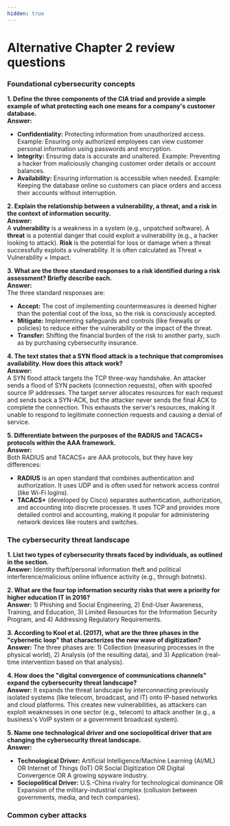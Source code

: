 ```yaml
---
hidden: true
---
```


# Alternative Chapter 2 review questions

### Foundational cybersecurity concepts

**1. Define the three components of the CIA triad and provide a simple example of what protecting each one means for a company's customer database.**\
**Answer:**

* **Confidentiality:** Protecting information from unauthorized access. Example: Ensuring only authorized employees can view customer personal information using passwords and encryption.
* **Integrity:** Ensuring data is accurate and unaltered. Example: Preventing a hacker from maliciously changing customer order details or account balances.
* **Availability:** Ensuring information is accessible when needed. Example: Keeping the database online so customers can place orders and access their accounts without interruption.

**2. Explain the relationship between a vulnerability, a threat, and a risk in the context of information security.**\
**Answer:**\
A **vulnerability** is a weakness in a system (e.g., unpatched software). A **threat** is a potential danger that could exploit a vulnerability (e.g., a hacker looking to attack). **Risk** is the potential for loss or damage when a threat successfully exploits a vulnerability. It is often calculated as Threat × Vulnerability × Impact.

**3. What are the three standard responses to a risk identified during a risk assessment? Briefly describe each.**\
**Answer:**\
The three standard responses are:

* **Accept:** The cost of implementing countermeasures is deemed higher than the potential cost of the loss, so the risk is consciously accepted.
* **Mitigate:** Implementing safeguards and controls (like firewalls or policies) to reduce either the vulnerability or the impact of the threat.
* **Transfer:** Shifting the financial burden of the risk to another party, such as by purchasing cybersecurity insurance.

**4. The text states that a SYN flood attack is a technique that compromises availability. How does this attack work?**\
**Answer:**\
A SYN flood attack targets the TCP three-way handshake. An attacker sends a flood of SYN packets (connection requests), often with spoofed source IP addresses. The target server allocates resources for each request and sends back a SYN-ACK, but the attacker never sends the final ACK to complete the connection. This exhausts the server's resources, making it unable to respond to legitimate connection requests and causing a denial of service.

**5. Differentiate between the purposes of the RADIUS and TACACS+ protocols within the AAA framework.**\
**Answer:**\
Both RADIUS and TACACS+ are AAA protocols, but they have key differences:

* **RADIUS** is an open standard that combines authentication and authorization. It uses UDP and is often used for network access control (like Wi-Fi logins).
* **TACACS+** (developed by Cisco) separates authentication, authorization, and accounting into discrete processes. It uses TCP and provides more detailed control and accounting, making it popular for administering network devices like routers and switches.

### The cybersecurity threat landscape

**1. List two types of cybersecurity threats faced by individuals, as outlined in the section.**\
**Answer:** Identity theft/personal information theft and political interference/malicious online influence activity (e.g., through botnets).

**2. What are the four top information security risks that were a priority for higher education IT in 2016?**\
**Answer:** 1) Phishing and Social Engineering, 2) End-User Awareness, Training, and Education, 3) Limited Resources for the Information Security Program, and 4) Addressing Regulatory Requirements.

**3. According to Kool et al. (2017), what are the three phases in the "cybernetic loop" that characterizes the new wave of digitization?**\
**Answer:** The three phases are: 1) Collection (measuring processes in the physical world), 2) Analysis (of the resulting data), and 3) Application (real-time intervention based on that analysis).

**4. How does the "digital convergence of communications channels" expand the cybersecurity threat landscape?**\
**Answer:** It expands the threat landscape by interconnecting previously isolated systems (like telecom, broadcast, and IT) onto IP-based networks and cloud platforms. This creates new vulnerabilities, as attackers can exploit weaknesses in one sector (e.g., telecom) to attack another (e.g., a business's VoIP system or a government broadcast system).

**5. Name one technological driver and one sociopolitical driver that are changing the cybersecurity threat landscape.**\
**Answer:**

* **Technological Driver:** Artificial Intelligence/Machine Learning (AI/ML) OR Internet of Things (IoT) OR Social Digitization OR Digital Convergence OR A growing spyware industry.
* **Sociopolitical Driver:** U.S.-China rivalry for technological dominance OR Expansion of the military-industrial complex (collusion between governments, media, and tech companies).

### Common cyber attacks

